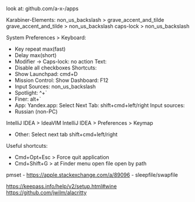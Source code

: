 look at: github.com/a-x-/apps


Karabiner-Elements:
non_us_backslash > grave_accent_and_tilde
grave_accent_and_tilde > non_us_backslash
caps-lock > non_us_backslash

System Preferences > Keyboard:
 + Key repeat max(fast)
 + Delay max(short)
 + Modifier -> Caps-lock: no action
Text:
 + Disable all checkboxes
Shortcuts:
 + Show Launchpad: cmd+D
 + Mission Control: Show Dashboard: F12
 + Input Sources: non_us_backslash
 + Spotlight: ^+`
 + Finer: alt+`
 + App: Yandex.app: Select Next Tab: shift+cmd+left/right
Input sources:
 + Russian (non-PC)


IntelliJ IDEA > IdeaVIM
IntelliJ IDEA > Preferences > Keymap
 + Other: Select next tab shift+cmd+left/right


Useful shortcuts:
 + Cmd+Opt+Esc > Force quit application
 + Cmd+Shift+G > at Finder menu open file open by path


pmset - https://apple.stackexchange.com/a/89096 - sleepfile/swapfile

https://keepass.info/help/v2/setup.html#wine
https://github.com/jwilm/alacritty
